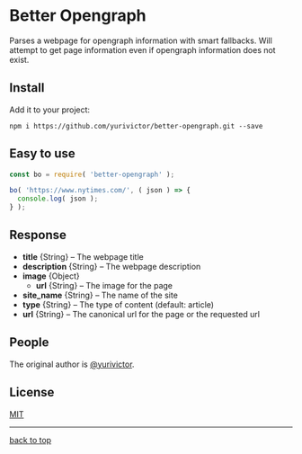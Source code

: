 # Better Opengraph

Parses a webpage for opengraph information with smart fallbacks. Will attempt to get page information even if opengraph information does not exist.

## Install

Add it to your project:

`npm i https://github.com/yurivictor/better-opengraph.git --save`

## Easy to use

```js
const bo = require( 'better-opengraph' );

bo( 'https://www.nytimes.com/', ( json ) => {
  console.log( json );
} );
```

## Response

* **title** {String} – The webpage title
* **description** {String} – The webpage description
* **image** {Object}
  * **url** {String} – The image for the page
* **site_name** {String} – The name of the site
* **type** {String} – The type of content (default: article)
* **url** {String} – The canonical url for the page or the requested url

## People

The original author is [@yurivictor](https://github.com/yurivictor).

## License

[MIT](LICENSE)

---

[back to top](#better-opengraph)
